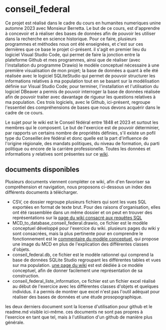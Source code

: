 # conseil_federal
Ce projet est réalisé dans le cadre du cours en humanites numeriques unine automne 2023 avec Monsieur Berretta. Le but de ce cours, est d'apprendre à concevoir et à réaliser des bases de données afin de pouvoir les utiliser dans la recherche en science historique. Pour ce faire, plusieurs programmes et méthodes nous ont été enseignées, et c'est sur ces dernières que ce base le projet ci-présent. il s'agit en premier lieu du logiciel Visual Studio Code, qui permet de faire la jonction entre la plateforme Github et mes programmes, ainsi que de réaliser (avec l'installation du programme Drawio) le modèle conceptuel nécessaire à une première visualisation de mon projet; la base de données a quant à elle été réalisée avec le logiciel SQLiteStudio qui permet de pouvoir structurer les informations relatives à ma population tout en se basant sur la modélisation définie sur Visual Studio Code; pour terminer, l'installation et l'utilisation du logiciel DBeaver a permis de pouvoir interroger la base de données réalisée afin de pouvoir traiter avec davantage de rigueur les questions relatives à ma population. Ces trois logiciels, avec le Github, ici-présent, regroupe l'essentiel des compréhensions de bases que nous devons acquérir dans le cadre de ce cours.

Le sujet pour le wiki est le Conseil fédéral entre 1848 et 2023 et surtout les membres qui le composent. Le but de l'exercice est de pouvoir déterminier, par rapports un certains nombre de propriétés définies, s'il existe un pofil type du Conseiller.ère fédéral et donc quelle est la part d'influence de l'origine régionale, des mandats politiques, du niveau de formation, du parti politique ou encore de la carrière professionelle. Toutes les données et informations y relatives sont présentes sur ce [wiki](https://github.com/Zenderl/conseil_federal/wiki).

## documents disponibles
Plusieurs documents viennent compléter ce wiki, afin d'en favoriser sa compréhension et navigation, nous proposons ci-dessous un index des différents documents à télécharger.
* CSV, ce dossier regroupe plusieurs fichiers qui sont les vues SQL exportées en format de texte brut. Pour des raisons d'organisation, elles ont été rassemblée dans un même dossier et on peut en trouver des représentations sur la [page du wiki consacré aux requêtes SQL](https://github.com/Zenderl/conseil_federal/wiki/requ%C3%AAtes-SQL-%E2%80%90-views)
*  MCD_to_database_conseil_federal.drawio, ce fichier est le modèle conceptuel développé pour l'exercice du wiki. plusieurs pages du wiki y sont consacrées, mais la plus pertinente pour en comprendre le fonctionnement est le [commentaire du modèle conceptuel](https://github.com/Zenderl/conseil_federal/wiki/modele-conceptuel-(MCD),-commentaire), qui propose une image du MCD en plus de l'explication des différentes classes d'objets.
*  conseil_federal.db, ce fichier est le modèle rationnel qui comprend la base de données SQLite Studio regroupant les différentes tables et vues sur ma population. [une page du wiki](https://github.com/Zenderl/conseil_federal/wiki/mod%C3%A8le-rationnel) est est dédiée à ce modèle conceptuel, afin de donner facilement une représentation de sa construction.
*  conseil_federal_liste_information, ce fichier est un fichier excel réalisé au début de l'exercice avec les différentes classes d'objets et quelques individus. il a permis de montrer que excel n'est pas l'outil adéquat pour réaliser des bases de données et une étude prosopographique.

les deux derniers document sont la license d'utilisation pour github et le readme.md visible ici-même. ces documents ne sont pas propres à l'exercice en tant que tel, mais à l'utilisation d'un github de manière plus générale.
